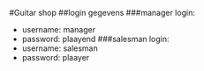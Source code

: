 #Guitar shop
##login gegevens
###manager login:
- username: manager
- password: plaayend
###salesman login:
- username: salesman
- password: plaayer

